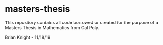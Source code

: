 # masters-thesis

This repository contains all code borrowed or created for the purpose of a Masters Thesis in Mathematics from Cal Poly.

Brian Knight - 11/18/19
